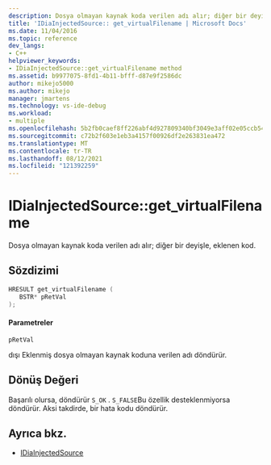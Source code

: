 ```yaml
---
description: Dosya olmayan kaynak koda verilen adı alır; diğer bir deyişle, eklenen kod.
title: 'IDiaInjectedSource:: get_virtualFilename | Microsoft Docs'
ms.date: 11/04/2016
ms.topic: reference
dev_langs:
- C++
helpviewer_keywords:
- IDiaInjectedSource::get_virtualFilename method
ms.assetid: b9977075-8fd1-4b11-bfff-d87e9f2586dc
author: mikejo5000
ms.author: mikejo
manager: jmartens
ms.technology: vs-ide-debug
ms.workload:
- multiple
ms.openlocfilehash: 5b2fb0caef8ff226abf4d927809340bf3049e3aff02e05ccb54f66a8bb1d4895
ms.sourcegitcommit: c72b2f603e1eb3a4157f00926df2e263831ea472
ms.translationtype: MT
ms.contentlocale: tr-TR
ms.lasthandoff: 08/12/2021
ms.locfileid: "121392259"
---
```

# <a name="idiainjectedsourceget_virtualfilename"></a>IDiaInjectedSource::get_virtualFilename
Dosya olmayan kaynak koda verilen adı alır; diğer bir deyişle, eklenen kod.

## <a name="syntax"></a>Sözdizimi

```C++
HRESULT get_virtualFilename ( 
   BSTR* pRetVal
);
```

#### <a name="parameters"></a>Parametreler
 `pRetVal`

dışı Eklenmiş dosya olmayan kaynak koduna verilen adı döndürür.

## <a name="return-value"></a>Dönüş Değeri
 Başarılı olursa, döndürür `S_OK` . `S_FALSE`Bu özellik desteklenmiyorsa döndürür. Aksi takdirde, bir hata kodu döndürür.

## <a name="see-also"></a>Ayrıca bkz.
- [IDiaInjectedSource](../../debugger/debug-interface-access/idiainjectedsource.md)
